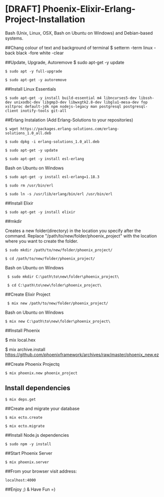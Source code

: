 # [DRAFT] Phoenix-Elixir-Erlang-Project-Installation

Bash (Unix, Linux, OSX, Bash on Ubuntu on Windows) and Debian-based systems.

##Chang colour of text and background of terminal
    $ setterm -term linux -back black -fore white -clear
    
##Update, Upgrade, Autoremove
    $ sudo apt-get -y update

    $ sudo apt -y full-upgrade

    $ sudo apt-get -y autoremove

##Install Linux Essentials

    $ sudo apt-get -y install build-essential m4 libncurses5-dev libssh-dev unixodbc-dev libgmp3-dev libwxgtk2.8-dev libglu1-mesa-dev fop xsltproc default-jdk npm nodejs-legacy man postgresql postgresql-client inotify-tools git-all

##Erlang Instalation (Add Erlang-Solutions to your repositories)

    $ wget https://packages.erlang-solutions.com/erlang-solutions_1.0_all.deb
    
    $ sudo dpkg -i erlang-solutions_1.0_all.deb

    $ sudo apt-get -y update

    $ sudo apt-get -y install esl-erlang                
   
   Bash on Ubuntu on Windows
   
    $ sudo apt-get -y install esl-erlang=1.18.3
    
    $ sudo rm /usr/bin/erl
    
    $ sudo ln -s /usr/lib/erlang/bin/erl /usr/bin/erl

##Install Elixir

    $ sudo apt-get -y install elixir
    
##mkdir

Creates a new folder(directory) in the location you specify after the command. Replace "/path/to/new/folder/phoenix_project" with the location where you want to create the folder.

    $ sudo mkdir /path/to/new/folder/phoenix_project/

    $ cd /path/to/new/folder/phoenix_project/

Bash on Ubuntu on Windows

     $ sudo mkdir C:\path\to\new\folder\phoenix_project\

     $ cd C:\path\to\new\folder\phoenix_project\
    
##Create Elixir Project

     $ mix new /path/to/new/folder/phoenix_project/

Bash on Ubuntu on Windows

    $ mix new C:\path\to\new\folder\phoenix_project\

##Install Phoenix

   $ mix local.hex
   
   $ mix archive.install https://github.com/phoenixframework/archives/raw/master/phoenix_new.ez
   
##Create Phoenix Projectq

    $ mix phoenix.new phoenix_project

## Install dependencies

    $ mix deps.get

##Create and migrate your database

    $ mix ecto.create
    
    $ mix ecto.migrate

##Install Node.js dependencies

    $ sudo npm -y install

##Start Phoenix Server

    $ mix phoenix.server

##From your browser visit address:

    localhost:4000

##Enjoy ;) & Have Fun =)
